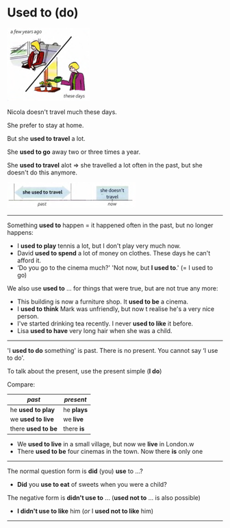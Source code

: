 # Used to (do)

![](./images/14.PNG)

Nicola doesn't travel much these days.

She prefer to stay at home.

But she **used to travel** a lot.

She **used to go** away two or three times a year.

She **used to travel** alot ⇒ she travelled a lot often in the past, but she doesn't do this anymore.

![](./images/15.PNG)

---

Something **used to** happen = it happened often in the past, but no longer happens:

- I **used to play** tennis a lot, but I don't play very much now.
- David **used to spend** a lot of money on clothes. These days he can't afford it.
- ‘Do you go to the cinema much?' 'Not now, but **I used to**.' (= I used to go)

We also use **used to** ... for things that were true, but are not true any more:

- This building is now a furniture shop. It **used to be** a cinema.
- I **used to think** Mark was unfriendly, but now t realise he's a very nice person.
- I've started drinking tea recently. I never **used to like** it before.
- Lisa **used to have** very long hair when she was a child.

---

'I **used to do** something' is past. There is no present. You cannot say ‘I use to do'.

To talk about the present, use the present simple (**I do**)

Compare:

| *past* | *present* |
| ------ | --------- |
| he **used to play** | he **plays** |
| we **used to live** | we **live** |
| there **used to be** | there **is** |

- We **used to live** in a small village, but now we **live** in London.w
- There **used to be** four cinemas in the town. Now there **is** only one

---

The normal question form is **did** (you) **use** to ...?

- **Did** you **use to eat** of sweets when you were a child?

The negative form is **didn't use to** ... (**used not to** ... is also possible)

- **I didn't use to like** him (*or* I **used not to like** him)

---

